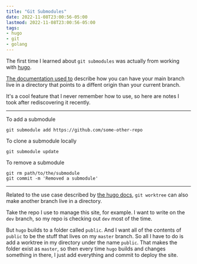 ```yaml
---
title: "Git Submodules"
date: 2022-11-08T23:00:56-05:00
lastmod: 2022-11-08T23:00:56-05:00
tags:
- hugo
- git
- golang
---
```


The first time I learned about `git submodules` was actually from working with
[hugo][1].

[The documentation used to][2] describe how you can have your main branch live
in a directory that points to a diffent origin than your current branch.

It's a cool feature that I never remember how to use, so here are notes I took
after rediscovering it recently.

---

To add a submodule

```shell
git submodule add https://github.com/some-other-repo
```

To clone a submodule locally

```shell
git submodule update
```

To remove a submodule

```shell
git rm path/to/the/submodule
git commit -m 'Removed a submodule'
```

---

Related to the use case described by [the hugo docs][2], `git worktree` can also
make another branch live in a directory.

Take the repo I use to manage this site, for example. I want to write on the
`dev` branch, so my repo is checking out `dev` most of the time.

But `hugo` builds to a folder called `public`. And I want all of the contents of
`public` to be the stuff that lives on my `master` branch. So all I have to do
is add a worktree in my directory under the name `public`. That makes the folder
exist as `master`, so then every time `hugo` builds and changes something in
there, I just add everything and commit to deploy the site.

[1]: https://gohugo.io/
[2]: https://github.com/gohugoio/hugo/blob/e48ffb763572814a3788780bb9653dfa2daeae22/content/en/hosting-and-deployment/hosting-on-github.md#step-by-step-instructions
